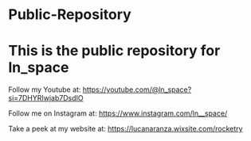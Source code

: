 # Public-Repository

# This is the public repository for ln_space


Follow my Youtube at: https://youtube.com/@ln_space?si=7DHYRIwjab7DsdIO

Follow me on Instagram at: https://www.instagram.com/ln__space/

Take a peek at my website at: https://lucanaranza.wixsite.com/rocketry

